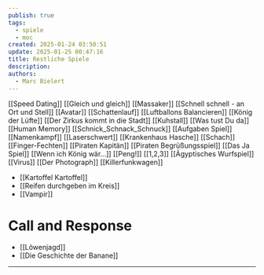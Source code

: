 ```yaml
---
publish: true
tags:
  - spiele
  - moc
created: 2025-01-24 03:50:51
update: 2025-01-25 00:47:16
title: Restliche Spiele
description: 
authors:
  - Marc Bielert
---
```


[[Speed Dating]]
[[Gleich und gleich]]
[[Massaker]]
[[Schnell schnell - an Ort und Stell]]
[[Avatar]]
[[Schattenlauf]]
[[Luftballons Balancieren]]
[[König der Lüfte]]
[[Der Zirkus kommt in die Stadt]]
[[Kuhstall]]
[[Was tust Du da]]
[[Human Memory]]
[[Schnick_Schnack_Schnuck]]
[[Aufgaben Spiel]]
[[Namenkampf]]
[[Laserschwert]]
[[Krankenhaus Hasche]]
[[Schach]]
[[Finger-Fechten]]
[[Piraten Kapitän]]
[[Piraten Begrüßungsspiel]]
[[Das Ja Spiel]]
[[Wenn ich König wär...]]
[[Peng!]]
[[1,2,3]]
[[Ägyptisches Wurfspiel]]
[[Virus]]
[[Der Photograph]]
[[Killerfunkwagen]]
- [[Kartoffel Kartoffel]]
- [[Reifen durchgeben im Kreis]]
- [[Vampir]]

# Call and Response

- [[Löwenjagd]]
- [[Die Geschichte der Banane]]
---

